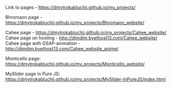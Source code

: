 Link to pages - https://dmytrokabluchii.github.io/my_projects/


Bhromaon page - https://dmytrokabluchii.github.io/my_projects/Bhromaon_website/

Cahee page - https://dmytrokabluchii.github.io/my_projects/Cahee_website/
Cahee page on hosting - http://dimdim.byethost13.com/Cahee_website/
Cahee page with GSAP-animation - http://dimdim.byethost13.com/Cahee_website_anime/

Monticello page: https://dmytrokabluchii.github.io/my_projects/Monticello_website/

MySlider page in Pure JS: https://dmytrokabluchii.github.io/my_projects/MySlider-InPureJS/index.html

